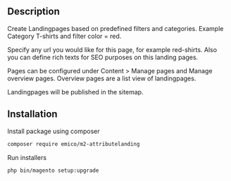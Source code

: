## Description

Create Landingpages based on predefined filters and categories.
Example Category T-shirts and filter color = red.

Specify any url you would like for this page, for example red-shirts.
Also you can define rich texts for SEO purposes on this landing pages.

Pages can be configured under Content > Manage pages and Manage overview pages.
Overview pages are a list view of landingpages.

Landingpages will be published in the sitemap. 

## Installation
Install package using composer
```sh
composer require emico/m2-attributelanding
```

Run installers
```sh
php bin/magento setup:upgrade
```
